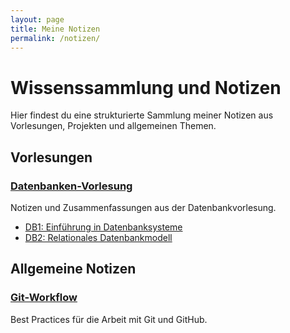 ```yaml
---
layout: page
title: Meine Notizen
permalink: /notizen/
---
```


# Wissenssammlung und Notizen

Hier findest du eine strukturierte Sammlung meiner Notizen aus Vorlesungen, Projekten und allgemeinen Themen.

## Vorlesungen

### [Datenbanken-Vorlesung](/notizen/Datenbanken_Vorlesung/)
Notizen und Zusammenfassungen aus der Datenbankvorlesung.
- [DB1: Einführung in Datenbanksysteme](/notizen/Datenbanken_Vorlesung/db1)
- [DB2: Relationales Datenbankmodell](/notizen/Datenbanken_Vorlesung/db2)

## Allgemeine Notizen

### [Git-Workflow](/notizen/Allgemein/git-workflow)
Best Practices für die Arbeit mit Git und GitHub.